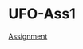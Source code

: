 # UFO-Ass1

[Assignment](https://datsoftlyngby.github.io/soft2020fall/resources/8af56d7d-assignment-01.pdf)

